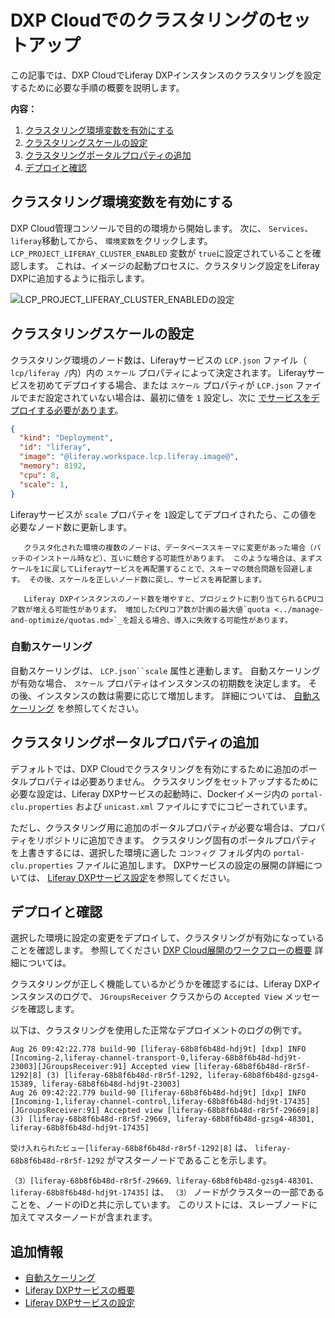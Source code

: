 # DXP Cloudでのクラスタリングのセットアップ

この記事では、DXP CloudでLiferay DXPインスタンスのクラスタリングを設定するために必要な手順の概要を説明します。

**内容：**

1.  [クラスタリング環境変数を有効にする](#enable-the-clustering-environment-variable)
2.  [クラスタリングスケールの設定](#set-the-clustering-scale)
3.  [クラスタリングポータルプロパティの追加](#add-clustering-portal-properties)
4.  [デプロイと確認](#deploy-and-verify)

## クラスタリング環境変数を有効にする

DXP Cloud管理コンソールで目的の環境から開始します。 次に、 `Services`、 `liferay`移動してから、 `環境変数`をクリックします。 `LCP_PROJECT_LIFERAY_CLUSTER_ENABLED` 変数が `true`に設定されていることを確認します。 これは、イメージの起動プロセスに、クラスタリング設定をLiferay DXPに追加するように指示します。

![LCP\_PROJECT\_LIFERAY\_CLUSTER\_ENABLEDの設定](./setting-up-clustering-in-dxp-cloud/images/01.png)

## クラスタリングスケールの設定

クラスタリング環境のノード数は、Liferayサービスの `LCP.json` ファイル（ `lcp/liferay /`内）内の `スケール` プロパティによって決定されます。 Liferayサービスを初めてデプロイする場合、または `スケール` プロパティが `LCP.json` ファイルでまだ設定されていない場合は、最初に値を `1` 設定し、次に [でサービスをデプロイする必要があります](../build-and-deploy/overview-of-the-dxp-cloud-deployment-workflow.md#deploy)。

``` json
{
  "kind": "Deployment",
  "id": "liferay",
  "image": "@liferay.workspace.lcp.liferay.image@",
  "memory": 8192,
  "cpu": 8,
  "scale": 1,
}
```

Liferayサービスが `scale` プロパティを `1`設定してデプロイされたら、この値を必要なノード数に更新します。

``` warning::
   クラスタ化された環境の複数のノードは、データベーススキーマに変更があった場合（パッチのインストール時など）、互いに競合する可能性があります。 このような場合は、まずスケールを1に戻してLiferayサービスを再配置することで、スキーマの競合問題を回避します。 その後、スケールを正しいノード数に戻し、サービスを再配置します。
```

``` note::
   Liferay DXPインスタンスのノード数を増やすと、プロジェクトに割り当てられるCPUコア数が増える可能性があります。 増加したCPUコア数が計画の最大値`quota <../manage-and-optimize/quotas.md>`_を超える場合、導入に失敗する可能性があります。
```

### 自動スケーリング

自動スケーリングは、 `LCP.json``scale` 属性と連動します。 自動スケーリングが有効な場合、 `スケール` プロパティはインスタンスの初期数を決定します。 その後、インスタンスの数は需要に応じて増加します。 詳細については、 [自動スケーリング](../manage-and-optimize/auto-scaling.md) を参照してください。

## クラスタリングポータルプロパティの追加

デフォルトでは、DXP Cloudでクラスタリングを有効にするために追加のポータルプロパティは必要ありません。 クラスタリングをセットアップするために必要な設定は、Liferay DXPサービスの起動時に、Dockerイメージ内の `portal-clu.properties` および `unicast.xml` ファイルにすでにコピーされています。

ただし、クラスタリング用に追加のポータルプロパティが必要な場合は、プロパティをリポジトリに追加できます。 クラスタリング固有のポータルプロパティを上書きするには、選択した環境に適した `コンフィグ` フォルダ内の `portal-clu.properties` ファイルに追加します。 DXPサービスの設定の展開の詳細については、 [Liferay DXPサービス設定](./configuring-the-liferay-dxp-service.md)を参照してください。

## デプロイと確認

選択した環境に設定の変更をデプロイして、クラスタリングが有効になっていることを確認します。 参照してください [DXP Cloud展開のワークフローの概要](../build-and-deploy/overview-of-the-dxp-cloud-deployment-workflow.md) 詳細については。

クラスタリングが正しく機能しているかどうかを確認するには、Liferay DXPインスタンスのログで、 `JGroupsReceiver` クラスからの `Accepted View` メッセージを確認します。

以下は、クラスタリングを使用した正常なデプロイメントのログの例です。

``` shell
Aug 26 09:42:22.778 build-90 [liferay-68b8f6b48d-hdj9t] [dxp] INFO  [Incoming-2,liferay-channel-transport-0,liferay-68b8f6b48d-hdj9t-23003][JGroupsReceiver:91] Accepted view [liferay-68b8f6b48d-r8r5f-1292|8] (3) [liferay-68b8f6b48d-r8r5f-1292, liferay-68b8f6b48d-gzsg4-15389, liferay-68b8f6b48d-hdj9t-23003]
Aug 26 09:42:22.779 build-90 [liferay-68b8f6b48d-hdj9t] [dxp] INFO  [Incoming-1,liferay-channel-control,liferay-68b8f6b48d-hdj9t-17435][JGroupsReceiver:91] Accepted view [liferay-68b8f6b48d-r8r5f-29669|8] (3) [liferay-68b8f6b48d-r8r5f-29669, liferay-68b8f6b48d-gzsg4-48301, liferay-68b8f6b48d-hdj9t-17435]
```

`受け入れられたビュー[liferay-68b8f6b48d-r8r5f-1292|8]` は、 `liferay-68b8f6b48d-r8r5f-1292` がマスターノードであることを示します。

`（3）[liferay-68b8f6b48d-r8r5f-29669、liferay-68b8f6b48d-gzsg4-48301、liferay-68b8f6b48d-hdj9t-17435]` は、 `（3）` ノードがクラスターの一部であることを、ノードのIDと共に示しています。 このリストには、スレーブノードに加えてマスターノードが含まれます。

## 追加情報

  - [自動スケーリング](../manage-and-optimize/auto-scaling.md)
  - [Liferay DXPサービスの概要](./introduction-to-the-liferay-dxp-service.md)
  - [Liferay DXPサービスの設定](./configuring-the-liferay-dxp-service.md)
